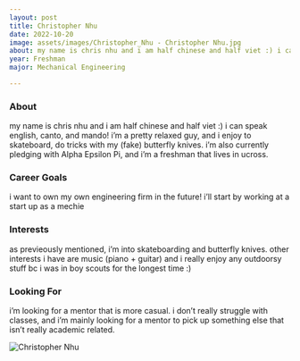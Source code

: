 ```yaml
---
layout: post
title: Christopher Nhu 
date: 2022-10-20
image: assets/images/Christopher_Nhu - Christopher Nhu.jpg
about: my name is chris nhu and i am half chinese and half viet :) i can speak english, canto, and mando! i’m a pretty relaxed guy, and i enjoy to skateboard, do tricks with my (fake) butterfly knives. i’m also currently pledging with Alpha Epsilon Pi, and i’m a freshman that lives in ucross. 
year: Freshman
major: Mechanical Engineering

---
```


### About

my name is chris nhu and i am half chinese and half viet :) i can speak english, canto, and mando! i’m a pretty relaxed guy, and i enjoy to skateboard, do tricks with my (fake) butterfly knives. i’m also currently pledging with Alpha Epsilon Pi, and i’m a freshman that lives in ucross. 

### Career Goals

i want to own my own engineering firm in the future! i’ll start by working at a start up as a mechie 

### Interests

as previeously mentioned, i’m into skateboarding and butterfly knives. other interests i have are music (piano + guitar) and i really enjoy any outdoorsy stuff bc i was in boy scouts for the longest time :)

### Looking For

i’m looking for a mentor that is more casual. i don’t really struggle with classes, and i’m mainly looking for a mentor to pick up something else that isn’t really academic related. 

<div class="text-center my-5">
    <img src="https://sase-drexel.github.io/mentorship-2022/assets/images/Christopher_Nhu - Christopher Nhu.jpg" alt="Christopher Nhu" class="rounded post-img" />
</div>
